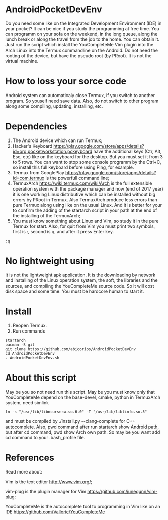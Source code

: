 # AndroidPocketDevEnv
Do you need some like on the Integrated Development Environment (IDE) in your pocket? It can be nice if you study the programming at free time. You can programm on your sofa on the weekend, in the long queue, along the lunch break or along the travel from the job to the home. You can obtain it. Just run the script which install the YouCompleteMe Vim plugin into the Arch Linux into the Termux commandline on the Android. Do not need the rooting of the device, but have the pseudo root (by PRoot). It is not the virtual machine.
# How to loss your sorce code
Android system can automaticaly close Termux, if you switch to another program. So youself need save data. Also, do not switch to other program along some compiling, updating, installing, etc.
# Dependencies
1. The Android device which can run Termux;
2. Hacker's Keyboard https://play.google.com/store/apps/details?id=org.pocketworkstation.pckeyboard have the additional keys  (Ctr, Alt, Esc, etc) like on the keyboard for the desktop. But you must set it from 3 to 5 rows. You can want to stop some console programm by the Ctrl+C, so install this full keyboard before using Ping, for example.
3. Termux from GooglePlay https://play.google.com/store/apps/details?id=com.termux is the powerfull command line;
4. TermuxArch https://wiki.termux.com/wiki/Arch is the full extensible operation system with the package manager and now (end of 2017 year) it is one working Linux distributive which can be installed without big errors by PRoot in Termux. Also TermuxArch produce less errors than pure Termux along using like on the usual Linux. And it is better for your to confirm the adding of the startarch script in your path at the end of the installing of the TermuxArch;
5. You must know something about Linux and Vim, so study it in the pure Termux for start. Also, for quit from Vim you must print two symbols, first is :, second is q, and after it press Enter key.
```
:q
```
# No lightweight using
It is not the lightweight apk application. It is the downloading by network and installing of the Linux operation system, the soft, the libraries and the sources, and compiling the YouCompleteMe source code. So it will cost disk space and some time. You must be hardcore human to start it.
# Install
1. Reopen Termux.
2. Run commands
```
startarch
pacman -S git
git clone https://github.com/abicorios/AndroidPocketDevEnv
cd AndroidPocketDevEnv
. AndroidPocketDevEnv.sh
```
# About this script
May be you so not need run this script. May be you must know only that YouCompleteMe depend on the base-devel, cmake, python in TermuxArch system, need simlink 
```
ln -s "/usr/lib/libncursesw.so.6.0" -T "/usr/lib/libtinfo.so.5"
```
and must be compiled by ./install.py --clang-complete for C++ autocomplete. Also, pwd command after run startarch show Android path, but after cd command, pwd show Arch own path. So may be you want add cd command to your .bash_profile file.
# References
Read more about:

Vim is the text editor http://www.vim.org/;

vim-plug is the plugin manager for Vim https://github.com/junegunn/vim-plug;

YouCompleteMe is the autocomplete tool to programming in Vim like on an IDE https://github.com/Valloric/YouCompleteMe
